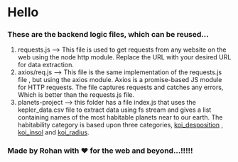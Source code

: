 # Hello
### These are the backend logic files, which can be reused...
1. requests.js --> This file is used to get requests from any website on the web using the node http module. Replace the URL with your desired URL for data extraction.
2. axios/req.js --> This file is the same implementation of the requests.js file , but using the axios module. Axios is a promise-based JS module for HTTP requests. The file captures requests and catches any errors, Which is better than the requests.js file.
3. planets-project --> this folder has a file index.js that uses the kepler_data.csv file to extract data using fs stream and gives a list containing names of the most habitable planets near to our earth. The habitability category is based upon three categories, <a href = "https://en.wikipedia.org/wiki/Kepler_object_of_interest">koi_desposition</a> , <a href = "https://en.wikipedia.org/wiki/Kepler_object_of_interest">koi_insol</a> and <a href = "https://en.wikipedia.org/wiki/Kepler_object_of_interest">koi_radius</a>.

### Made by Rohan with ❤️ for the web and beyond...!!!!!
